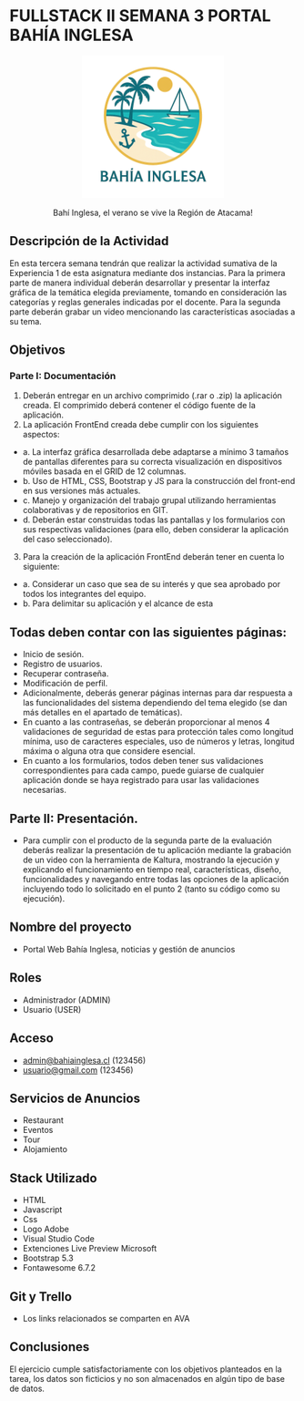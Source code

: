 # FULLSTACK II SEMANA 3 PORTAL BAHÍA INGLESA 

<p align="center">
  <img src="img/logo_bahia.png" alt="Logo" width="250">
</p>

<div style="text-align:center;">
  Bahí Inglesa, el verano se vive la Región de Atacama!
</div>

## Descripción de la Actividad
En esta tercera semana tendrán que realizar la actividad sumativa de la Experiencia 1 de esta asignatura mediante dos instancias. Para la primera parte de manera individual deberán desarrollar y presentar la interfaz gráfica de la temática elegida previamente, tomando en consideración las categorías y reglas generales indicadas por el docente. Para la segunda parte deberán grabar un video mencionando las características asociadas a su tema.

## Objetivos

### Parte I: Documentación 

1.	Deberán entregar en un archivo comprimido (.rar o .zip) la aplicación creada. El comprimido deberá contener el código fuente de la aplicación.
2.	La aplicación FrontEnd creada debe cumplir con los siguientes aspectos: 
- a.	La interfaz gráfica desarrollada debe adaptarse a mínimo 3 tamaños de pantallas diferentes para su correcta visualización en dispositivos móviles basada en el GRID de 12 columnas.
- b.	Uso de HTML, CSS, Bootstrap y JS para la construcción del front-end en sus versiones más actuales.
- c.	Manejo y organización del trabajo grupal utilizando herramientas colaborativas y de repositorios en GIT.
- d.	Deberán estar construidas todas las pantallas y los formularios con sus respectivas validaciones (para ello, deben considerar la aplicación del caso seleccionado). 
3.	Para la creación de la aplicación FrontEnd deberán tener en cuenta lo siguiente: 
- a.	Considerar un caso que sea de su interés y que sea aprobado por todos los integrantes del equipo. 
- b.	Para delimitar su aplicación y el alcance de esta

##	Todas deben contar con las siguientes páginas:  
-	Inicio de sesión. 
-	Registro de usuarios. 
-	Recuperar contraseña.  
-	Modificación de perfil.  
-	Adicionalmente, deberás generar páginas internas para dar respuesta a las funcionalidades del sistema dependiendo del tema elegido (se dan más detalles en el apartado de temáticas). 
-	En cuanto a las contraseñas, se deberán proporcionar al menos 4 validaciones de seguridad de estas para protección tales como longitud mínima, uso de caracteres especiales, uso de números y letras, longitud máxima o alguna otra que considere esencial. 
-	En cuanto a los formularios, todos deben tener sus validaciones correspondientes para cada campo, puede guiarse de cualquier aplicación donde se haya registrado para usar las 
validaciones necesarias. 

## Parte II: Presentación.

- Para cumplir con el producto de la segunda parte de la evaluación deberás realizar la presentación de tu aplicación mediante la grabación de un video con la herramienta de Kaltura, mostrando la ejecución y explicando el funcionamiento en tiempo real, características, diseño, funcionalidades y navegando entre todas las opciones de la aplicación incluyendo todo lo solicitado en el punto 2 (tanto su código como su ejecución).

## Nombre del proyecto
- Portal Web Bahía Inglesa, noticias y gestión de anuncios

## Roles
- Administrador (ADMIN)
- Usuario (USER)

## Acceso
- admin@bahiainglesa.cl (123456)
- usuario@gmail.com (123456)

## Servicios de Anuncios

- Restaurant
- Eventos
- Tour
- Alojamiento

## Stack Utilizado
- HTML
- Javascript
- Css
- Logo Adobe
- Visual Studio Code
- Extenciones Live Preview Microsoft
- Bootstrap 5.3
- Fontawesome 6.7.2

## Git y Trello
- Los links relacionados se comparten en AVA

## Conclusiones
El ejercicio cumple satisfactoriamente con los objetivos planteados en la tarea, los datos son ficticios y no son almacenados en algún tipo de base de datos.
